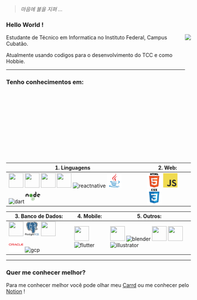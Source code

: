 

> _마음에 불을 지펴 ..._



### Hello World ! 

<a href="https://github.com/anuraghazra/convoychat">
  <img height=350 align="right" src="https://github-readme-stats.vercel.app/api/top-langs?username=grasyzip&layout=donut-vertical&langs_count=8&card_width=320&theme=black" />
</a>

<a>
Estudante de Técnico em Informatica no Instituto Federal, Campus Cubatão.
  
Atualmente usando codigos para o desenvolvimento do TCC e como Hobbie. 

___

<h3>Tenho conhecimentos em:</h3>

<a>

| 1. Linguagens      |   |2. Web: |
| ------------- | -- | ------------- |
| <img src="https://cdn.jsdelivr.net/gh/devicons/devicon@latest/icons/c/c-plain.svg" width="40" height="40"/> <img src="https://cdn.jsdelivr.net/gh/devicons/devicon@latest/icons/cplusplus/cplusplus-plain.svg" width="40" height="40"/> <img src="https://cdn.jsdelivr.net/gh/devicons/devicon@latest/icons/csharp/csharp-plain.svg" width="40" height="40"/> <img src="https://cdn.jsdelivr.net/gh/devicons/devicon@latest/icons/python/python-plain.svg" width="40" height="40"/> <img src="https://reactnative.dev/img/header_logo.svg" alt="reactnative" width="40" height="40"/> <img src="https://raw.githubusercontent.com/devicons/devicon/master/icons/java/java-original.svg" alt="java" width="40" height="40"/> <img src="https://www.vectorlogo.zone/logos/dartlang/dartlang-icon.svg" alt="dart" width="40" height="40"/> <img src="https://raw.githubusercontent.com/devicons/devicon/master/icons/nodejs/nodejs-original-wordmark.svg" alt="nodejs" width="40" height="40"/> | |<img src="https://raw.githubusercontent.com/devicons/devicon/master/icons/html5/html5-original-wordmark.svg" alt="html5" width="40" height="40"/> <img src="https://raw.githubusercontent.com/devicons/devicon/master/icons/javascript/javascript-original.svg" alt="javascript" width="40" height="40"/> <img src="https://raw.githubusercontent.com/devicons/devicon/master/icons/css3/css3-original-wordmark.svg" alt="css3" width="40" height="40"/>|

|3. Banco de Dados: |4. Mobile:| 5. Outros:|
| ------------- | ------------- | ------------- |
|<img src="https://cdn.jsdelivr.net/gh/devicons/devicon@latest/icons/mysql/mysql-original-wordmark.svg" width="40" height="40" /> <img src="https://raw.githubusercontent.com/devicons/devicon/master/icons/postgresql/postgresql-original-wordmark.svg" alt="postgresql" width="40" height="40"/> <img src="https://cdn.jsdelivr.net/gh/devicons/devicon@latest/icons/sqlite/sqlite-original.svg" width="40" height="40" /> <img src="https://raw.githubusercontent.com/devicons/devicon/master/icons/oracle/oracle-original.svg" alt="oracle" width="40" height="40"/> <img src="https://www.vectorlogo.zone/logos/google_cloud/google_cloud-icon.svg" alt="gcp" width="40" height="40"/> |<img src="https://cdn.jsdelivr.net/gh/devicons/devicon@latest/icons/androidstudio/androidstudio-plain.svg" width="40" height="40"/>  <img src="https://www.vectorlogo.zone/logos/flutterio/flutterio-icon.svg" alt="flutter" width="40" height="40"/>|<img src="https://cdn.jsdelivr.net/gh/devicons/devicon@latest/icons/figma/figma-original.svg" width="40" height="40" /> <img src="https://download.blender.org/branding/community/blender_community_badge_white.svg" alt="blender" width="40" height="40"/> <img src="https://cdn.jsdelivr.net/gh/devicons/devicon@latest/icons/azure/azure-plain.svg" width="40" height="40"/> <img src="https://cdn.jsdelivr.net/gh/devicons/devicon@latest/icons/photoshop/photoshop-original.svg" width="40" height="40" /> <img src="https://www.vectorlogo.zone/logos/adobe_illustrator/adobe_illustrator-icon.svg" alt="illustrator" width="40" height="40"/>|
          
</a>

___

<h3>Quer me conhecer melhor?</h3>

Para me conhecer melhor você pode olhar meu [Carrd](https://aigkori.carrd.co) ou me conhecer pelo [Notion]() !
